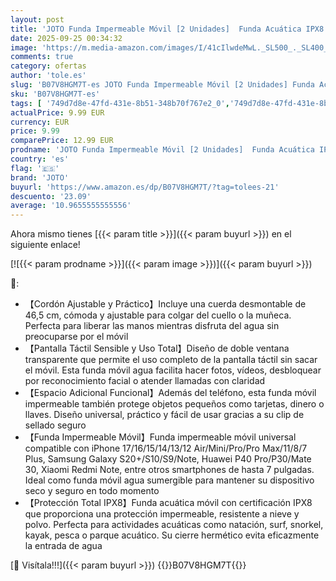 ```yaml
---
layout: post
title: 'JOTO Funda Impermeable Móvil [2 Unidades]  Funda Acuática IPX8 con Cuerda Ajustable para iPhone 17/16/15/14/13/12 Air/Pro MAX  Galaxy S20+/S10e  Huawei y Otros Móviles hasta 7" -Negro'
date: 2025-09-25 00:34:32
image: 'https://m.media-amazon.com/images/I/41cIlwdeMwL._SL500_._SL400_.jpg'
comments: true
category: ofertas
author: 'tole.es'
slug: 'B07V8HGM7T-es JOTO Funda Impermeable Móvil [2 Unidades] Funda Acuática...'
sku: 'B07V8HGM7T-es'
tags: [ '749d7d8e-47fd-431e-8b51-348b70f767e2_0','749d7d8e-47fd-431e-8b51-348b70f767e2_101','Accesorios para móviles','Arborist Merchandising Root','Bolsas secas para teléfonos móviles','Comunicación móvil y accesorios','Electrónica','Fundas y carcasas para teléfonos móviles','Los favoritos de nuestros clientes: Electrónica','Self Service','Special Features Stores','iphone','joto','🇪🇸', ]
actualPrice: 9.99 EUR
currency: EUR
price: 9.99
comparePrice: 12.99 EUR
prodname: 'JOTO Funda Impermeable Móvil [2 Unidades]  Funda Acuática IPX8 con Cuerda Ajustable para iPhone 17/16/15/14/13/12 Air/Pro MAX  Galaxy S20+/S10e  Huawei y Otros Móviles hasta 7" -Negro'
country: 'es'
flag: '🇪🇸'
brand: 'JOTO'
buyurl: 'https://www.amazon.es/dp/B07V8HGM7T/?tag=tolees-21'
descuento: '23.09'
average: '10.9655555555556'
---
```


Ahora mismo tienes [{{< param title >}}]({{< param buyurl >}}) en el siguiente enlace!

[![{{< param prodname >}}]({{< param image >}})]({{< param buyurl >}})

🔎:

- 【Cordón Ajustable y Práctico】Incluye una cuerda desmontable de 46,5 cm, cómoda y ajustable para colgar del cuello o la muñeca. Perfecta para liberar las manos mientras disfruta del agua sin preocuparse por el móvil
- 【Pantalla Táctil Sensible y Uso Total】Diseño de doble ventana transparente que permite el uso completo de la pantalla táctil sin sacar el móvil. Esta funda móvil agua facilita hacer fotos, vídeos, desbloquear por reconocimiento facial o atender llamadas con claridad
- 【Espacio Adicional Funcional】Además del teléfono, esta funda móvil impermeable también protege objetos pequeños como tarjetas, dinero o llaves. Diseño universal, práctico y fácil de usar gracias a su clip de sellado seguro
- 【Funda Impermeable Móvil】Funda impermeable móvil universal compatible con iPhone 17/16/15/14/13/12 Air/Mini/Pro/Pro Max/11/8/7 Plus, Samsung Galaxy S20+/S10/S9/Note, Huawei P40 Pro/P30/Mate 30, Xiaomi Redmi Note, entre otros smartphones de hasta 7 pulgadas. Ideal como funda móvil agua sumergible para mantener su dispositivo seco y seguro en todo momento
- 【Protección Total IPX8】Funda acuática móvil con certificación IPX8 que proporciona una protección impermeable, resistente a nieve y polvo. Perfecta para actividades acuáticas como natación, surf, snorkel, kayak, pesca o parque acuático. Su cierre hermético evita eficazmente la entrada de agua

[🛒 Visítala!!!]({{< param buyurl >}})
{{<world>}}B07V8HGM7T{{</world>}}
